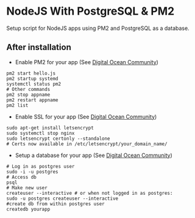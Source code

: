 # NodeJS With PostgreSQL & PM2

Setup script for NodeJS apps using PM2 and PostgreSQL as a database.

## After installation

* Enable PM2 for your app (See [Digital Ocean Community](https://www.digitalocean.com/community/tutorials/how-to-set-up-a-node-js-application-for-production-on-ubuntu-16-04))
```shell
pm2 start hello.js
pm2 startup systemd
systemctl status pm2
# Other commands
pm2 stop appname
pm2 restart appname
pm2 list
```

* Enable SSL for your app (See [Digital Ocean Community](https://www.digitalocean.com/community/tutorials/how-to-set-up-a-node-js-application-for-production-on-ubuntu-16-04))
```shell
sudo apt-get install letsencrypt
sudo systemctl stop nginx
sudo letsencrypt certonly --standalone
# Certs now available in /etc/letsencrypt/your_domain_name/
```

* Setup a database for your app (See [Digital Ocean Community](https://www.digitalocean.com/community/tutorials/how-to-install-and-use-postgresql-on-ubuntu-16-04))
``` shell
# Log in as postgres user
sudo -i -u postgres
# Access db
psql
# Make new user
createuser --interactive # or when not logged in as postgres:
sudo -u postgres createuser --interactive 
#create db from within postgres user
createdb yourapp
```

